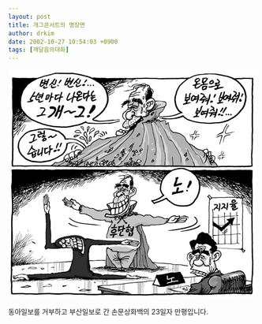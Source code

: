 ```yaml
---
layout: post
title: 개그콘서트의 명장면
author: drkim
date: 2002-10-27 10:54:03 +0900
tags: [깨달음의대화]
---
```

![](.//files/attach/images/198/579/1035683643.jpg)  
  
동아일보를 거부하고 부산일보로 간 손문상화백의 23일자 만평입니다.